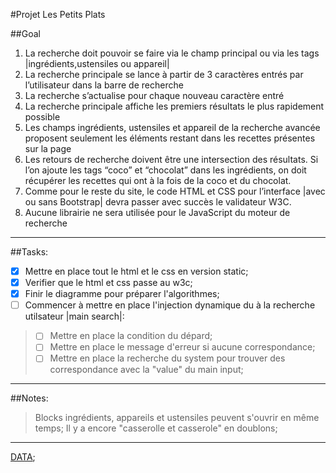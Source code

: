 #Projet Les Petits Plats

##Goal

1. La recherche doit pouvoir se faire via le champ principal ou via les tags
   |ingrédients,ustensiles ou appareil|
2. La recherche principale se lance à partir de 3 caractères entrés par l’utilisateur dans la
   barre de recherche
3. La recherche s’actualise pour chaque nouveau caractère entré
4. La recherche principale affiche les premiers résultats le plus rapidement possible
5. Les champs ingrédients, ustensiles et appareil de la recherche avancée proposent
   seulement les éléments restant dans les recettes présentes sur la page
6. Les retours de recherche doivent être une intersection des résultats. Si l’on ajoute les
   tags “coco” et “chocolat” dans les ingrédients, on doit récupérer les recettes qui ont à la
   fois de la coco et du chocolat.
7. Comme pour le reste du site, le code HTML et CSS pour l’interface |avec ou sans
   Bootstrap| devra passer avec succès le validateur W3C.
8. Aucune librairie ne sera utilisée pour le JavaScript du moteur de recherche

---

##Tasks:

- [x] Mettre en place tout le html et le css en version static;
- [x] Verifier que le html et css passe au w3c;
- [x] Finir le diagramme pour préparer l'algorithmes;
- [ ] Commencer à mettre en place l'injection dynamique du à la recherche utilsateur |main search|:

> - [ ] Mettre en place la condition du dépard;
> - [ ] Mettre en place le message d'erreur si aucune correspondance;
> - [ ] Mettre en place la recherche du system pour trouver des correspondance avec la "value" du main input;

---

##Notes:

> Blocks ingrédients, appareils et ustensiles peuvent s'ouvrir en même temps;
> Il y a encore "casserolle et casserole" en doublons;

---

[DATA](https://raw.githubusercontent.com/OpenClassrooms-Student-Center/P11-front-end-search-engine/master/recipes.js);
